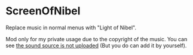 # ScreenOfNibel
Replace music in normal menus with "Light of Nibel".

Mod only for my private usage due to the copyright of the music. You can see [the sound source is not uploaded](https://github.com/MCTeamPotato/ScreenOfNibel/blob/1165/src/main/resources/assets/screenofnibel/.gitignore) (But you do can add it by yourself).
